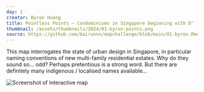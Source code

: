 ```yaml
---
day: 1
creator: Byron Huang
title: Pointless Points — Condominiums in Singapore beginning with D'
thumbnail: /assets/thumbnails/2024/01-byron-points.png
source: https://github.com/bairunnn/mapchallenge/blob/main/01-byron.Rmd
---
```


This map interrogates the state of urban design in Singapore, in particular naming conventions of new multi-family residential estates. Why do they sound so... odd? Perhaps pretentious is a strong word. But there are definitely many indigenous / localised names available...

![Screenshot of interactive map](assets/thumbnails/00-template.png)
